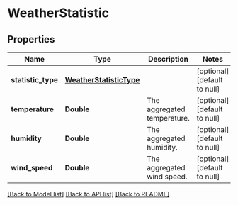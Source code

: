 # WeatherStatistic
## Properties

| Name | Type | Description | Notes |
|------------ | ------------- | ------------- | -------------|
| **statistic\_type** | [**WeatherStatisticType**](WeatherStatisticType.md) |  | [optional] [default to null] |
| **temperature** | **Double** | The aggregated temperature. | [optional] [default to null] |
| **humidity** | **Double** | The aggregated humidity. | [optional] [default to null] |
| **wind\_speed** | **Double** | The aggregated wind speed. | [optional] [default to null] |

[[Back to Model list]](../README.md#documentation-for-models) [[Back to API list]](../README.md#documentation-for-api-endpoints) [[Back to README]](../README.md)

